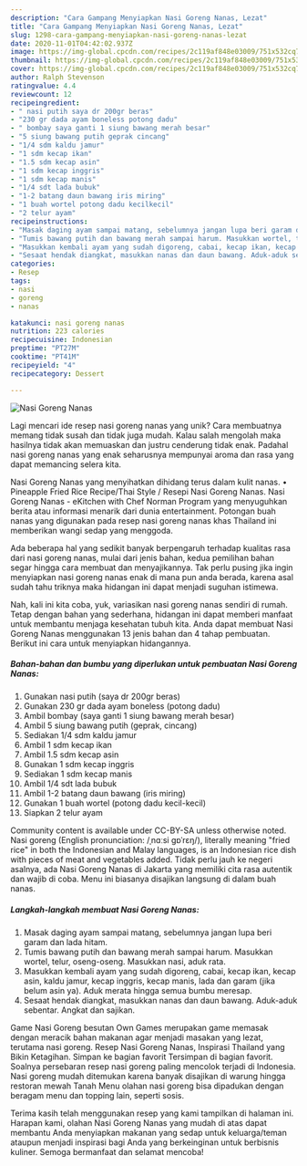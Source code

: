 ```yaml
---
description: "Cara Gampang Menyiapkan Nasi Goreng Nanas, Lezat"
title: "Cara Gampang Menyiapkan Nasi Goreng Nanas, Lezat"
slug: 1298-cara-gampang-menyiapkan-nasi-goreng-nanas-lezat
date: 2020-11-01T04:42:02.937Z
image: https://img-global.cpcdn.com/recipes/2c119af848e03009/751x532cq70/nasi-goreng-nanas-foto-resep-utama.jpg
thumbnail: https://img-global.cpcdn.com/recipes/2c119af848e03009/751x532cq70/nasi-goreng-nanas-foto-resep-utama.jpg
cover: https://img-global.cpcdn.com/recipes/2c119af848e03009/751x532cq70/nasi-goreng-nanas-foto-resep-utama.jpg
author: Ralph Stevenson
ratingvalue: 4.4
reviewcount: 12
recipeingredient:
- " nasi putih saya dr 200gr beras"
- "230 gr dada ayam boneless potong dadu"
- " bombay saya ganti 1 siung bawang merah besar"
- "5 siung bawang putih geprak cincang"
- "1/4 sdm kaldu jamur"
- "1 sdm kecap ikan"
- "1.5 sdm kecap asin"
- "1 sdm kecap inggris"
- "1 sdm kecap manis"
- "1/4 sdt lada bubuk"
- "1-2 batang daun bawang iris miring"
- "1 buah wortel potong dadu kecilkecil"
- "2 telur ayam"
recipeinstructions:
- "Masak daging ayam sampai matang, sebelumnya jangan lupa beri garam dan lada hitam."
- "Tumis bawang putih dan bawang merah sampai harum. Masukkan wortel, telur, oseng-oseng. Masukkan nasi, aduk rata."
- "Masukkan kembali ayam yang sudah digoreng, cabai, kecap ikan, kecap asin, kaldu jamur, kecap inggris, kecap manis, lada dan garam (jika belum asin ya). Aduk merata hingga semua bumbu meresap."
- "Sesaat hendak diangkat, masukkan nanas dan daun bawang. Aduk-aduk sebentar. Angkat dan sajikan."
categories:
- Resep
tags:
- nasi
- goreng
- nanas

katakunci: nasi goreng nanas 
nutrition: 223 calories
recipecuisine: Indonesian
preptime: "PT27M"
cooktime: "PT41M"
recipeyield: "4"
recipecategory: Dessert

---
```



![Nasi Goreng Nanas](https://img-global.cpcdn.com/recipes/2c119af848e03009/751x532cq70/nasi-goreng-nanas-foto-resep-utama.jpg)

Lagi mencari ide resep nasi goreng nanas yang unik? Cara membuatnya memang tidak susah dan tidak juga mudah. Kalau salah mengolah maka hasilnya tidak akan memuaskan dan justru cenderung tidak enak. Padahal nasi goreng nanas yang enak seharusnya mempunyai aroma dan rasa yang dapat memancing selera kita.

Nasi Goreng Nanas yang menyihatkan dihidang terus dalam kulit nanas. • Pineapple Fried Rice Recipe/Thai Style / Resepi Nasi Goreng Nanas. Nasi Goreng Nanas - eKitchen with Chef Norman Program yang menyuguhkan berita atau informasi menarik dari dunia entertainment. Potongan buah nanas yang digunakan pada resep nasi goreng nanas khas Thailand ini memberikan wangi sedap yang menggoda.

Ada beberapa hal yang sedikit banyak berpengaruh terhadap kualitas rasa dari nasi goreng nanas, mulai dari jenis bahan, kedua pemilihan bahan segar hingga cara membuat dan menyajikannya. Tak perlu pusing jika ingin menyiapkan nasi goreng nanas enak di mana pun anda berada, karena asal sudah tahu triknya maka hidangan ini dapat menjadi suguhan istimewa.


Nah, kali ini kita coba, yuk, variasikan nasi goreng nanas sendiri di rumah. Tetap dengan bahan yang sederhana, hidangan ini dapat memberi manfaat untuk membantu menjaga kesehatan tubuh kita. Anda dapat membuat Nasi Goreng Nanas menggunakan 13 jenis bahan dan 4 tahap pembuatan. Berikut ini cara untuk menyiapkan hidangannya.

<!--inarticleads1-->

##### Bahan-bahan dan bumbu yang diperlukan untuk pembuatan Nasi Goreng Nanas:

1. Gunakan  nasi putih (saya dr 200gr beras)
1. Gunakan 230 gr dada ayam boneless (potong dadu)
1. Ambil  bombay (saya ganti 1 siung bawang merah besar)
1. Ambil 5 siung bawang putih (geprak, cincang)
1. Sediakan 1/4 sdm kaldu jamur
1. Ambil 1 sdm kecap ikan
1. Ambil 1.5 sdm kecap asin
1. Gunakan 1 sdm kecap inggris
1. Sediakan 1 sdm kecap manis
1. Ambil 1/4 sdt lada bubuk
1. Ambil 1-2 batang daun bawang (iris miring)
1. Gunakan 1 buah wortel (potong dadu kecil-kecil)
1. Siapkan 2 telur ayam


Community content is available under CC-BY-SA unless otherwise noted. Nasi goreng (English pronunciation: /ˌnɑːsi ɡɒˈrɛŋ/), literally meaning &#34;fried rice&#34; in both the Indonesian and Malay languages, is an Indonesian rice dish with pieces of meat and vegetables added. Tidak perlu jauh ke negeri asalnya, ada Nasi Goreng Nanas di Jakarta yang memiliki cita rasa autentik dan wajib di coba. Menu ini biasanya disajikan langsung di dalam buah nanas. 

<!--inarticleads2-->

##### Langkah-langkah membuat Nasi Goreng Nanas:

1. Masak daging ayam sampai matang, sebelumnya jangan lupa beri garam dan lada hitam.
1. Tumis bawang putih dan bawang merah sampai harum. Masukkan wortel, telur, oseng-oseng. Masukkan nasi, aduk rata.
1. Masukkan kembali ayam yang sudah digoreng, cabai, kecap ikan, kecap asin, kaldu jamur, kecap inggris, kecap manis, lada dan garam (jika belum asin ya). Aduk merata hingga semua bumbu meresap.
1. Sesaat hendak diangkat, masukkan nanas dan daun bawang. Aduk-aduk sebentar. Angkat dan sajikan.


Game Nasi Goreng besutan Own Games merupakan game memasak dengan meracik bahan makanan agar menjadi masakan yang lezat, terutama nasi goreng. Resep Nasi Goreng Nanas, Inspirasi Thailand yang Bikin Ketagihan. Simpan ke bagian favorit Tersimpan di bagian favorit. Soalnya persebaran resep nasi goreng paling mencolok terjadi di Indonesia. Nasi goreng mudah ditemukan karena banyak disajikan di warung hingga restoran mewah Tanah Menu olahan nasi goreng bisa dipadukan dengan beragam menu dan topping lain, seperti sosis. 

Terima kasih telah menggunakan resep yang kami tampilkan di halaman ini. Harapan kami, olahan Nasi Goreng Nanas yang mudah di atas dapat membantu Anda menyiapkan makanan yang sedap untuk keluarga/teman ataupun menjadi inspirasi bagi Anda yang berkeinginan untuk berbisnis kuliner. Semoga bermanfaat dan selamat mencoba!
